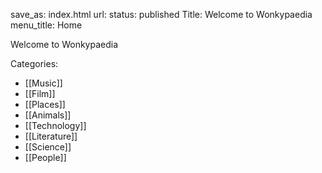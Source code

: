 save_as: index.html
url: 
status: published
Title: Welcome to Wonkypaedia
menu_title: Home

Welcome to Wonkypaedia


Categories:

* [[Music]]
* [[Film]]
* [[Places]]
* [[Animals]]
* [[Technology]]
* [[Literature]]
* [[Science]]
* [[People]]



